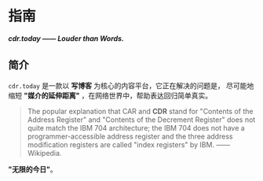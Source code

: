 # 指南

___cdr.today —— Louder than Words.___

## 简介

`cdr.today` 是一款以 __写博客__ 为核心的内容平台，它正在解决的问题是， 尽可能地缩短 __"媒介的延伸距离"__ ，在网络世界中，帮助表达回归简单真实。

> The popular explanation that CAR and __CDR__ stand for "Contents of the Address Register" and "Contents of the Decrement Register" does not quite match the IBM 704 architecture; the IBM 704 does not have a programmer-accessible address register and the three address modification registers are called "index registers" by IBM. —— Wikipedia.

__"无限的今日"__。
